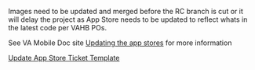 Images need to be updated and merged before the RC branch is cut or it will delay the project as App Store needs to be updated to reflect whats in the latest code per VAHB POs. 

See VA Mobile Doc site [Updating the app stores](https://department-of-veterans-affairs.github.io/va-mobile-app/docs/Operations/Updating%20the%20App%20Stores) for more information

[Update App Store Ticket Template](https://github.com/department-of-veterans-affairs/va-mobile-app/issues/new?assignees=&labels=app+store&projects=&template=Update+App+Store.md&title=Update+App+Store)
